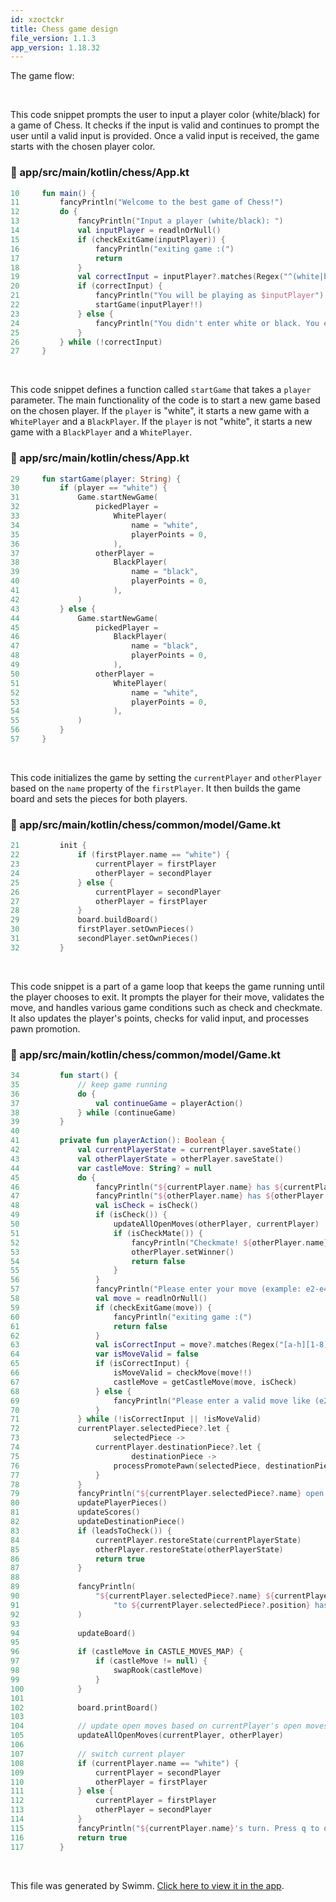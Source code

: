 ```yaml
---
id: xzoctckr
title: Chess game design
file_version: 1.1.3
app_version: 1.18.32
---
```


The game flow:

<br/>

This code snippet prompts the user to input a player color (white/black) for a game of Chess. It checks if the input is valid and continues to prompt the user until a valid input is provided. Once a valid input is received, the game starts with the chosen player color.
<!-- NOTE-swimm-snippet: the lines below link your snippet to Swimm -->
### 📄 app/src/main/kotlin/chess/App.kt
```kotlin
10     fun main() {
11         fancyPrintln("Welcome to the best game of Chess!")
12         do {
13             fancyPrintln("Input a player (white/black): ")
14             val inputPlayer = readlnOrNull()
15             if (checkExitGame(inputPlayer)) {
16                 fancyPrintln("exiting game :(")
17                 return
18             }
19             val correctInput = inputPlayer?.matches(Regex("^(white|black)$")) == true
20             if (correctInput) {
21                 fancyPrintln("You will be playing as $inputPlayer")
22                 startGame(inputPlayer!!)
23             } else {
24                 fancyPrintln("You didn't enter white or black. You entered: $inputPlayer. Please enter (white/black).")
25             }
26         } while (!correctInput)
27     }
```

<br/>

This code snippet defines a function called `startGame` that takes a `player` parameter. The main functionality of the code is to start a new game based on the chosen player. If the `player` is "white", it starts a new game with a `WhitePlayer` and a `BlackPlayer`. If the `player` is not "white", it starts a new game with a `BlackPlayer` and a `WhitePlayer`.
<!-- NOTE-swimm-snippet: the lines below link your snippet to Swimm -->
### 📄 app/src/main/kotlin/chess/App.kt
```kotlin
29     fun startGame(player: String) {
30         if (player == "white") {
31             Game.startNewGame(
32                 pickedPlayer =
33                     WhitePlayer(
34                         name = "white",
35                         playerPoints = 0,
36                     ),
37                 otherPlayer =
38                     BlackPlayer(
39                         name = "black",
40                         playerPoints = 0,
41                     ),
42             )
43         } else {
44             Game.startNewGame(
45                 pickedPlayer =
46                     BlackPlayer(
47                         name = "black",
48                         playerPoints = 0,
49                     ),
50                 otherPlayer =
51                     WhitePlayer(
52                         name = "white",
53                         playerPoints = 0,
54                     ),
55             )
56         }
57     }
```

<br/>

This code initializes the game by setting the `currentPlayer` and `otherPlayer` based on the `name` property of the `firstPlayer`. It then builds the game board and sets the pieces for both players.
<!-- NOTE-swimm-snippet: the lines below link your snippet to Swimm -->
### 📄 app/src/main/kotlin/chess/common/model/Game.kt
```kotlin
21         init {
22             if (firstPlayer.name == "white") {
23                 currentPlayer = firstPlayer
24                 otherPlayer = secondPlayer
25             } else {
26                 currentPlayer = secondPlayer
27                 otherPlayer = firstPlayer
28             }
29             board.buildBoard()
30             firstPlayer.setOwnPieces()
31             secondPlayer.setOwnPieces()
32         }
```

<br/>

This code snippet is a part of a game loop that keeps the game running until the player chooses to exit. It prompts the player for their move, validates the move, and handles various game conditions such as check and checkmate. It also updates the player's points, checks for valid input, and processes pawn promotion.
<!-- NOTE-swimm-snippet: the lines below link your snippet to Swimm -->
### 📄 app/src/main/kotlin/chess/common/model/Game.kt
```kotlin
34         fun start() {
35             // keep game running
36             do {
37                 val continueGame = playerAction()
38             } while (continueGame)
39         }
40     
41         private fun playerAction(): Boolean {
42             val currentPlayerState = currentPlayer.saveState()
43             val otherPlayerState = otherPlayer.saveState()
44             var castleMove: String? = null
45             do {
46                 fancyPrintln("${currentPlayer.name} has ${currentPlayer.playerPoints} points")
47                 fancyPrintln("${otherPlayer.name} has ${otherPlayer.playerPoints} points")
48                 val isCheck = isCheck()
49                 if (isCheck()) {
50                     updateAllOpenMoves(otherPlayer, currentPlayer)
51                     if (isCheckMate()) {
52                         fancyPrintln("Checkmate! ${otherPlayer.name} has won with ${otherPlayer.playerPoints} points.")
53                         otherPlayer.setWinner()
54                         return false
55                     }
56                 }
57                 fancyPrintln("Please enter your move (example: e2-e4): ")
58                 val move = readlnOrNull()
59                 if (checkExitGame(move)) {
60                     fancyPrintln("exiting game :(")
61                     return false
62                 }
63                 val isCorrectInput = move?.matches(Regex("[a-h][1-8]-[a-h][1-8]")) == true
64                 var isMoveValid = false
65                 if (isCorrectInput) {
66                     isMoveValid = checkMove(move!!)
67                     castleMove = getCastleMove(move, isCheck)
68                 } else {
69                     fancyPrintln("Please enter a valid move like (e2-e4)")
70                 }
71             } while (!isCorrectInput || !isMoveValid)
72             currentPlayer.selectedPiece?.let {
73                     selectedPiece ->
74                 currentPlayer.destinationPiece?.let {
75                         destinationPiece ->
76                     processPromotePawn(selectedPiece, destinationPiece)
77                 }
78             }
79             fancyPrintln("${currentPlayer.selectedPiece?.name} open moves: ${currentPlayer.selectedPiece?.openMoves}")
80             updatePlayerPieces()
81             updateScores()
82             updateDestinationPiece()
83             if (leadsToCheck()) {
84                 currentPlayer.restoreState(currentPlayerState)
85                 otherPlayer.restoreState(otherPlayerState)
86                 return true
87             }
88     
89             fancyPrintln(
90                 "${currentPlayer.selectedPiece?.name} ${currentPlayer.destinationPiece?.position} " +
91                     "to ${currentPlayer.selectedPiece?.position} has been played.",
92             )
93     
94             updateBoard()
95     
96             if (castleMove in CASTLE_MOVES_MAP) {
97                 if (castleMove != null) {
98                     swapRook(castleMove)
99                 }
100            }
101    
102            board.printBoard()
103    
104            // update open moves based on currentPlayer's open moves
105            updateAllOpenMoves(currentPlayer, otherPlayer)
106    
107            // switch current player
108            if (currentPlayer.name == "white") {
109                currentPlayer = secondPlayer
110                otherPlayer = firstPlayer
111            } else {
112                currentPlayer = firstPlayer
113                otherPlayer = secondPlayer
114            }
115            fancyPrintln("${currentPlayer.name}'s turn. Press q to quit")
116            return true
117        }
```

<br/>

This file was generated by Swimm. [Click here to view it in the app](https://app.swimm.io/repos/Z2l0aHViJTNBJTNBQ2hlc3MlM0ElM0FvYnNjdXJlLXN0YXI=/docs/xzoctckr).
